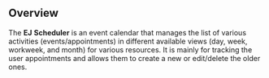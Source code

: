 ## Overview

The **EJ** **Scheduler** is an event calendar that manages the list of various activities (events/appointments) in different available views (day, week, workweek, and month) for various resources. It is mainly for tracking the user appointments and allows them to create a new or edit/delete the older ones. 

